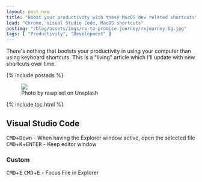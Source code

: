 ```yaml
---
layout: post_new
title: "Boost your productivity with these MacOS dev related shortcuts"
lead: "Chrome, Visual Studio Code, MacOS shortcuts"
postimg: "/blog/assets/imgs/rx-to-promise-journey/rxjourney-bg.jpg"
tags: [ "Productivity", "Development" ]
---
```


<div class="article-intro">
  There's nothing that bootsts your productivity in using your computer than using keyboard shortcuts. This is a "living" article
  which I'll update with new shortcuts over time.
</div>

{% include postads %}

<figure class="image--wide">
    <img src="/blog/assets/imgs/rx-to-promise-journey/rxjourney-bg.jpg">
    <figcaption>Photo by rawpixel on Unsplash</figcaption>
</figure>

{% include toc.html %}


## Visual Studio Code

<kbd>CMD</kbd>+<kbd>Down</kbd> - When having the Explorer window active, open the selected file
<kbd>CMD</kbd>+<kbd>K</kbd>+<kbd>ENTER</kbd> - Keep editor window

### Custom

<kbd>CMD</kbd>+<kbd>E</kbd> <kbd>CMD</kbd>+<kbd>E</kbd> - Focus File in Explorer

